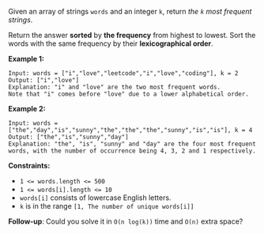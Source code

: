 Given an array of strings `words` and an integer `k`, return *the `k` most frequent strings*.

Return the answer **sorted** by **the frequency** from highest to lowest. Sort the words with the same frequency by their **lexicographical order**.

**Example 1:**
```
Input: words = ["i","love","leetcode","i","love","coding"], k = 2
Output: ["i","love"]
Explanation: "i" and "love" are the two most frequent words.
Note that "i" comes before "love" due to a lower alphabetical order.
```
**Example 2:**
```
Input: words = ["the","day","is","sunny","the","the","the","sunny","is","is"], k = 4
Output: ["the","is","sunny","day"]
Explanation: "the", "is", "sunny" and "day" are the four most frequent words, with the number of occurrence being 4, 3, 2 and 1 respectively.
```
**Constraints:**
- `1 <= words.length <= 500`
- `1 <= words[i].length <= 10`
- `words[i]` consists of lowercase English letters.
- `k` is in the range `[1, The number of unique words[i]]`
 

**Follow-up**: Could you solve it in `O(n log(k))` time and `O(n)` extra space?